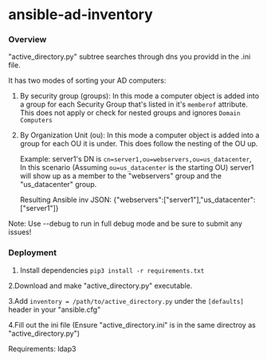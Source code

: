 # ansible-ad-inventory


### Overview
"active_directory.py" subtree searches through dns you providd in the .ini file.

It has two modes of sorting your AD computers:

1. By security group (groups):
	In this mode a computer object is added into a group for each Security Group that's listed in it's `memberof` attribute.
	This does not apply or check for nested groups and ignores `Domain Computers`

2. By Organization Unit (ou):
	In this mode a computer object is added into a group for each OU it is under.
	This does follow the nesting of the OU up.
	
	Example:
		server1's DN is `cn=server1,ou=webservers,ou=us_datacenter`, In this scenario (Assuming `ou=us_datacenter` is the starting OU)
		server1 will show up as a member to the "webservers" group and the "us_datacenter" group.
		
	Resulting Ansible inv JSON: {"webservers":["server1"],"us_datacenter":["server1"]}

Note: Use --debug to run in full debug mode and be sure to submit any issues!

### Deployment

1. Install dependencies `pip3 install -r requirements.txt`

2.Download and make "active_directory.py" executable.

3.Add `inventory = /path/to/active_directory.py` under the `[defaults]` header in your "ansible.cfg"

4.Fill out the ini file (Ensure "active_directory.ini" is in the same directroy as "active_directory.py")


Requirements:
	ldap3
